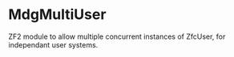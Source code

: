 MdgMultiUser
============

ZF2 module to allow multiple concurrent instances of ZfcUser, for independant
user systems.
